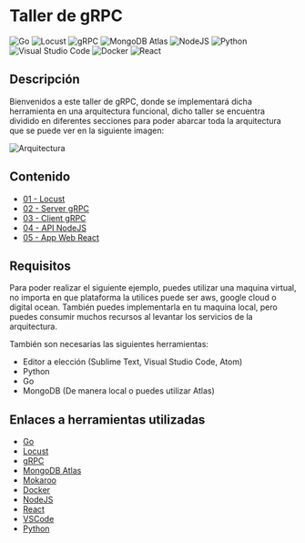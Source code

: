 <h1> Taller de gRPC </h1>

![Go](https://img.shields.io/badge/Golang-gray?style=flat-square&logo=go)
![Locust](https://img.shields.io/badge/Locust-gray?style=flat-square&logo=json)
![gRPC](https://img.shields.io/badge/gRPC-gray?style=flat-square&logo=docker)
![MongoDB Atlas](https://img.shields.io/badge/MongoDB_Atlas-gray?style=flat-square&logo=mongodb)
![NodeJS](https://img.shields.io/badge/NodeJS-gray?style=flat-square&logo=javascript)
![Python](https://img.shields.io/badge/Python-gray?style=flat-square&logo=python)
![Visual Studio Code](https://img.shields.io/badge/VS_Code-gray?style=flat-square&logo=visual-studio-code)
![Docker](https://img.shields.io/badge/Docker-gray?style=flat-square&logo=docker)
![React](https://img.shields.io/badge/React-gray?style=flat-square&logo=react)

<h2> Descripción </h2>

Bienvenidos a este taller de gRPC, donde se implementará dicha herramienta en una arquitectura funcional, dicho taller se encuentra dividido en diferentes secciones para poder abarcar toda la arquitectura que se puede ver en la siguiente  imagen:

![Arquitectura](https://raw.githubusercontent.com/LuisArana631/Taller-gRPC/main/images/arquitectura.png)

<h2> Contenido </h2>

- [01 - Locust](https://github.com/LuisArana631/Taller-gRPC/tree/main/01-locust)
- [02 - Server gRPC](https://github.com/LuisArana631/Taller-gRPC/tree/main/02-grpcServer)
- [03 - Client gRPC](https://github.com/LuisArana631/Taller-gRPC/tree/main/03-grpcClient)
- [04 - API NodeJS](https://github.com/LuisArana631/Taller-gRPC/tree/main/)
- [05 - App Web React](https://github.com/LuisArana631/Taller-gRPC/tree/main/)


<h2> Requisitos </h2>

Para poder realizar el siguiente ejemplo, puedes utilizar una maquina virtual, no importa en que plataforma la utilices puede ser aws, google cloud o digital ocean. También puedes implementarla en tu maquina local, pero puedes consumir muchos recursos al levantar los servicios de la arquitectura.

También son necesarias las siguientes herramientas:

- Editor a elección (Sublime Text, Visual Studio Code, Atom)
- Python
- Go
- MongoDB (De manera local o puedes utilizar Atlas)

<h2> Enlaces a herramientas utilizadas </h2>

- [Go](https://golang.org/)
- [Locust](https://locust.io/)
- [gRPC](https://grpc.io/)
- [MongoDB Atlas](https://www.mongodb.com/cloud/atlas)
- [Mokaroo](https://www.mockaroo.com/)
- [Docker](https://www.docker.com/)
- [NodeJS](https://nodejs.org/es/)
- [React](https://es.reactjs.org/)
- [VSCode](https://code.visualstudio.com/)
- [Python](https://www.python.org/)
